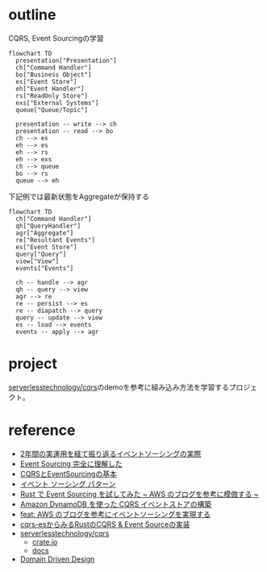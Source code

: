 # outline

CQRS, Event Sourcingの学習

```mermaid
flowchart TD
  presentation["Presentation"]
  ch["Command Handler"]
  bo["Business Object"]
  es["Event Store"]
  eh["Event Handler"]
  rs["ReadOnly Store"]
  exs["External Systems"]
  queue["Queue/Topic"]

  presentation -- write --> ch
  presentation -- read --> bo
  ch --> es
  eh --> es
  eh --> rs
  eh --> exs
  ch --> queue
  bo --> rs
  queue --> eh
```

下記例では最新状態をAggregateが保持する

```mermaid
flowchart TD
  ch["Command Handler"]
  qh["QueryHandler"]
  agr["Aggregate"]
  re["Resultant Events"]
  es["Event Store"]
  query["Query"]
  view["View"]
  events["Events"]

  ch -- handle --> agr
  qh -- query --> view 
  agr --> re
  re -- persist --> es
  re -- diapatch --> query
  query -- update --> view
  es -- load --> events
  events -- apply --> agr
```

# project

[serverlesstechnology/cqrs](https://github.com/serverlesstechnology/cqrs)のdemoを参考に組み込み方法を学習するプロジェクト。


# reference

+ [2年間の実運用を経て振り返るイベントソーシングの実際](https://speakerdeck.com/tomohisa/2nian-jian-noshi-yun-yong-wojing-tezhen-rifan-ruibentososingunoshi-ji)
+ [Event Sourcing 完全に理解した](https://zenn.dev/shmi593/articles/56c890962bb807)
+ [CQRSとEventSourcingの基本](https://qiita.com/tuananhhedspibk/items/2ccca018f6d61e086e1c)
+ [イベント ソーシング パターン](https://learn.microsoft.com/ja-jp/azure/architecture/patterns/event-sourcing)
+ [Rust で Event Sourcing を試してみた ~ AWS のブログを参考に模倣する ~](https://zenn.dev/pyama2000/articles/a0f612677b658b)
+ [Amazon DynamoDB を使った CQRS イベントストアの構築](https://aws.amazon.com/jp/blogs/news/build-a-cqrs-event-store-with-amazon-dynamodb/)
+ [feat: AWS のブログを参考にイベントソーシングを実現する](https://github.com/pyama2000/example-cqrs-event-store/pull/7)
+ [cqrs-esからみるRustのCQRS & Event Sourceの実装](https://blog.ymgyt.io/entry/cqrs-rs-reading/)
+ [serverlesstechnology/cqrs](https://github.com/serverlesstechnology/cqrs)
  + [crate.io](https://crates.io/crates/cqrs-es)
  + [docs](https://docs.rs/cqrs-es/latest/cqrs_es/)
+ [Domain Driven Design](https://martinfowler.com/tags/domain%20driven%20design.html)